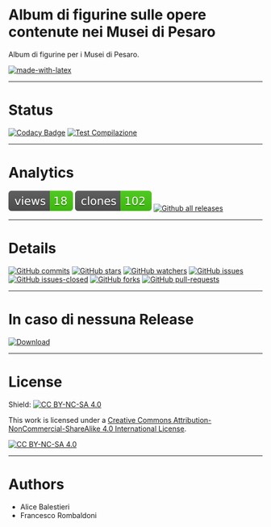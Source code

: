 # Album di figurine sulle opere contenute nei Musei di Pesaro
Album di figurine per i Musei di Pesaro.  

[![made-with-latex](https://img.shields.io/badge/Made%20with-LaTeX-1f425f.svg)](https://www.latex-project.org/)

---

# Status
[![Codacy Badge](https://app.codacy.com/project/badge/Grade/af1d08580e714a459422267c529467b2)](https://app.codacy.com/gh/Pomodoro-Musei-di-Pesaro/Pesaro-Museums-stickers-Album/dashboard?utm_source=gh&utm_medium=referral&utm_content=&utm_campaign=Badge_grade)
[![Test Compilazione](https://github.com/Pomodoro-Musei-di-Pesaro/Pesaro-Museums-stickers-Album/actions/workflows/LaTeX_Action.yml/badge.svg?branch=main&event=push)](https://github.com/Pomodoro-Musei-di-Pesaro/Pesaro-Museums-stickers-Album/actions/workflows/LaTeX_Action.yml)

---

# Analytics
[![views](https://raw.githubusercontent.com/Pomodoro-Musei-di-Pesaro/Pesaro-Museums-stickers-Album/traffic/traffic-Pesaro-Museums-stickers-Album/views.svg)](https://github.com/Pomodoro-Musei-di-Pesaro/Pesaro-Museums-stickers-Album)
[![clones](https://raw.githubusercontent.com/Pomodoro-Musei-di-Pesaro/Pesaro-Museums-stickers-Album/traffic/traffic-Pesaro-Museums-stickers-Album/clones.svg)](https://github.com/Pomodoro-Musei-di-Pesaro/Pesaro-Museums-stickers-Album)
[![Github all releases](https://img.shields.io/github/downloads/Pomodoro-Musei-di-Pesaro/Pesaro-Museums-stickers-Album/total.svg)](https://GitHub.com/Pomodoro-Musei-di-Pesaro/Pesaro-Museums-stickers-Album/releases/)

---

# Details
[![GitHub commits](https://badgen.net/github/commits/Pomodoro-Musei-di-Pesaro/Pesaro-Museums-stickers-Album)](https://GitHub.com/Pomodoro-Musei-di-Pesaro/Pesaro-Museums-stickers-Album/commit/)
[![GitHub stars](https://badgen.net/github/stars/Pomodoro-Musei-di-Pesaro/Pesaro-Museums-stickers-Album)](https://GitHub.com/Pomodoro-Musei-di-Pesaro/Pesaro-Museums-stickers-Album/stargazers/)
[![GitHub watchers](https://img.shields.io/github/watchers/Pomodoro-Musei-di-Pesaro/Pesaro-Museums-stickers-Album?color=blue)](https://github.com/Pomodoro-Musei-di-Pesaro/Pesaro-Museums-stickers-Album/watchers)
[![GitHub issues](https://img.shields.io/github/issues/Pomodoro-Musei-di-Pesaro/Pesaro-Museums-stickers-Album.svg)](https://GitHub.com/Pomodoro-Musei-di-Pesaro/Pesaro-Museums-stickers-Album/issues/)
[![GitHub issues-closed](https://img.shields.io/github/issues-closed/Pomodoro-Musei-di-Pesaro/Pesaro-Museums-stickers-Album.svg)](https://GitHub.com/Pomodoro-Musei-di-Pesaro/Pesaro-Museums-stickers-Album/issues?q=is%3Aissue+is%3Aclosed)
[![GitHub forks](https://badgen.net/github/forks/Pomodoro-Musei-di-Pesaro/Pesaro-Museums-stickers-Album/)](https://GitHub.com/Pomodoro-Musei-di-Pesaro/Pesaro-Museums-stickers-Album/network/)
[![GitHub pull-requests](https://img.shields.io/github/issues-pr/Pomodoro-Musei-di-Pesaro/Pesaro-Museums-stickers-Album.svg)](https://GitHub.com/Pomodoro-Musei-di-Pesaro/Pesaro-Museums-stickers-Album/pull/)

---

# In caso di nessuna Release
[![Download](https://custom-icon-badges.demolab.com/badge/-Scarica%20i%20documenti%20dimostrativi-blue?style=for-the-badge&logo=download&logoColor=white "Documenti")](https://nightly.link/Pomodoro-Musei-di-Pesaro/Pesaro-Museums-stickers-Album/workflows/LaTeX_Action/main/Album.zip)


---

# License
Shield: [![CC BY-NC-SA 4.0][cc-by-nc-sa-shield]][cc-by-nc-sa]

This work is licensed under a
[Creative Commons Attribution-NonCommercial-ShareAlike 4.0 International License][cc-by-nc-sa].

[![CC BY-NC-SA 4.0][cc-by-nc-sa-image]][cc-by-nc-sa]

[cc-by-nc-sa]: http://creativecommons.org/licenses/by-nc-sa/4.0/
[cc-by-nc-sa-image]: https://licensebuttons.net/l/by-nc-sa/4.0/88x31.png
[cc-by-nc-sa-shield]: https://img.shields.io/badge/License-CC%20BY--NC--SA%204.0-lightgrey.svg

---

# Authors
- Alice Balestieri
- Francesco Rombaldoni
